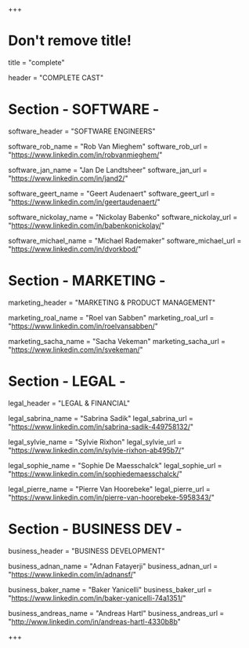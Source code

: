 +++
# Don't remove title!
title = "complete"

header = "COMPLETE CAST"

# Section - SOFTWARE -
software_header = "SOFTWARE ENGINEERS"

software_rob_name = "Rob Van Mieghem"
software_rob_url = "https://www.linkedin.com/in/robvanmieghem/"

software_jan_name = "Jan De Landtsheer"
software_jan_url = "https://www.linkedin.com/in/jand2/"

software_geert_name = "Geert Audenaert"
software_geert_url = "https://www.linkedin.com/in/geertaudenaert/"

software_nickolay_name = "Nickolay Babenko"
software_nickolay_url = "https://www.linkedin.com/in/babenkonickolay/"

software_michael_name = "Michael Rademaker"
software_michael_url = "https://www.linkedin.com/in/dvorkbod/"


# Section - MARKETING -
marketing_header = "MARKETING & PRODUCT MANAGEMENT"

marketing_roal_name = "Roel van Sabben"
marketing_roal_url = "https://www.linkedin.com/in/roelvansabben/"

marketing_sacha_name = "Sacha Vekeman"
marketing_sacha_url = "https://www.linkedin.com/in/svekeman/"

# Section - LEGAL -
legal_header = "LEGAL & FINANCIAL"

legal_sabrina_name = "Sabrina Sadik"
legal_sabrina_url = "https://www.linkedin.com/in/sabrina-sadik-449758132/"

legal_sylvie_name = "Sylvie Rixhon"
legal_sylvie_url = "https://www.linkedin.com/in/sylvie-rixhon-ab495b7/"

legal_sophie_name = "Sophie De Maesschalck"
legal_sophie_url = "https://www.linkedin.com/in/sophiedemaesschalck/"

legal_pierre_name = "Pierre Van Hoorebeke"
legal_pierre_url = "https://www.linkedin.com/in/pierre-van-hoorebeke-5958343/"

# Section - BUSINESS DEV -
business_header = "BUSINESS DEVELOPMENT"

business_adnan_name = "Adnan Fatayerji"
business_adnan_url = "https://www.linkedin.com/in/adnansf/"

business_baker_name = "Baker Yanicelli"
business_baker_url = "https://www.linkedin.com/in/baker-yanicelli-74a1351/"

business_andreas_name = "Andreas Hartl"
business_andreas_url = "http://www.linkedin.com/in/andreas-hartl-4330b8b"

+++

